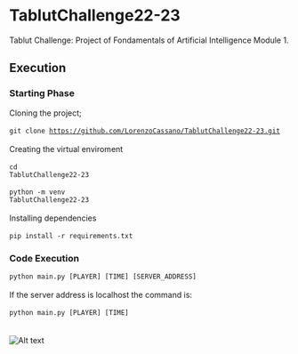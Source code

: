 # TablutChallenge22-23
Tablut Challenge: Project of Fondamentals of Artificial Intelligence Module 1.
<br> 
## Execution
### Starting Phase
Cloning the project; <br> <br>
<code>git clone https://github.com/LorenzoCassano/TablutChallenge22-23.git</code> <br> <br>
Creating the virtual enviroment <br> <br>
<code>cd TablutChallenge22-23</code> <br> <br>
<code>python -m venv TablutChallenge22-23</code> <br><br>
Installing dependencies <br> <br>
<code>pip install -r requirements.txt</code>
### Code Execution
<code>python main.py [PLAYER] [TIME] [SERVER_ADDRESS]</code> <br> <br>
If the server address is localhost the command is:<br> <br>
<code>python main.py [PLAYER] [TIME] </code> <br>
<br><br>
![Alt text](https://gianlucadimarzio.com/images/mbappe-image.jpg?p=14x9&s=649c557414c0085f4a9bf20b02a798fa)
<br>
